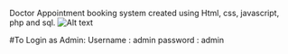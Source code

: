 Doctor Appointment booking system created using Html, css, javascript, php and sql.
![Alt text](PhysioGo/logo.png)

#To Login as Admin:
Username : admin
password : admin


